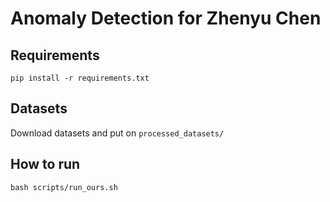 # Anomaly Detection for Zhenyu Chen

## Requirements

```shell
pip install -r requirements.txt
```

## Datasets

Download datasets and put on `processed_datasets/`

## How to run

`bash scripts/run_ours.sh`